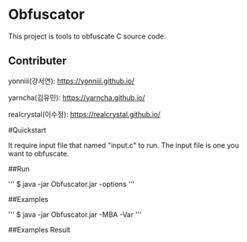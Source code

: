# Obfuscator

This project is tools to obfuscate C source code.

## Contributer

yonniii(강서연): <https://yonniii.github.io/>

yarncha(김유민): <https://yarncha.github.io/>

realcrystal(이수정): <https://realcrystal.github.io/> 


#Quickstart

It require input file that named "input.c" to run. The input file is one you want to obfuscate.

##Run

'''
$ java -jar Obfuscator.jar -options
'''

##Examples

'''
$ java -jar Obfuscator.jar -MBA -Var
'''

##Examples Result



